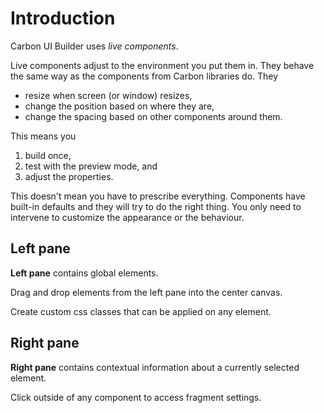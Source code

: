 # Introduction

Carbon UI Builder uses _live components_.

Live components adjust to the environment you put them in. They behave the same way
as the components from Carbon libraries do. They

* resize when screen (or window) resizes,
* change the position based on where they are,
* change the spacing based on other components around them.

This means you

1. build once,
2. test with the preview mode, and
3. adjust the properties.

This doesn't mean you have to prescribe everything. Components have built-in defaults and they will try to do the right thing. You only need to intervene to customize the appearance or the behaviour.

## Left pane

**Left pane** contains global elements.

Drag and drop elements from the left pane into the center canvas.

Create custom css classes that can be applied on any element.

## Right pane

**Right pane** contains contextual information about a currently selected element.

Click outside of any component to access fragment settings.
